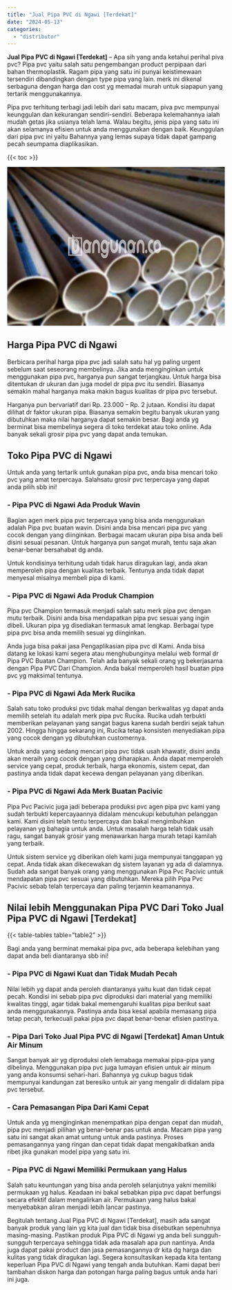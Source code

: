 ```yaml
---
title: "Jual Pipa PVC di Ngawi [Terdekat]"
date: "2024-05-13"
categories: 
  - "distributor"
---
```


**Jual Pipa PVC di Ngawi \[Terdekat\]** – Apa sih yang anda ketahui perihal piva pvc? Pipa pvc yaitu salah satu pengembangan product perpipaan dari bahan thermoplastik. Ragam pipa yang satu ini punyai keistimewaan tersendiri dibandingkan dengan type pipa yang lain. merk ini dikenal serbaguna dengan harga dan cost yg memadai murah untuk siapapun yang tertarik menggunakannya.

Pipa pvc terhitung terbagi jadi lebih dari satu macam, piva pvc mempunyai keunggulan dan kekurangan sendiri-sendiri. Beberapa kelemahannya ialah mudah getas jika usianya telah lama. Walau begitu, jenis pipa yang satu ini akan selamanya efisien untuk anda menggunakan dengan baik. Keunggulan dari pipa pvc ini yaitu Bahannya yang lemas supaya tidak dapat gampang pecah seumpama diaplikasikan.

{{< toc >}}

![Jual Pipa PVC di Ngawi [Terdekat]](/images/jaul-pipa-pvc-33.png)

## Harga Pipa PVC di Ngawi

Berbicara perihal harga pipa pvc jadi salah satu hal yg paling urgent sebelum saat seseorang membelinya. Jika anda menginginkan untuk menggunakan pipa pvc, harganya pun sangat terjangkau. Untuk harga bisa ditentukan dr ukuran dan juga model dr pipa pvc itu sendiri. Biasanya semakin mahal harganya maka makin bagus kualitas dr pipa pvc tersebut.

Harganya pun bervariatif dari Rp. 23.000 – Rp. 2 jutaan. Kondisi itu dapat dilihat dr faktor ukuran pipa. Biasanya semakin begitu banyak ukuran yang dibutuhkan maka nilai harganya dapat semakin besar. Bagi anda yg berminat bisa membelinya segera di toko terdekat atau toko online. Ada banyak sekali grosir pipa pvc yang dapat anda temukan.

## Toko Pipa PVC di Ngawi

Untuk anda yang tertarik untuk gunakan pipa pvc, anda bisa mencari toko pvc yang amat terpercaya. Salahsatu grosir pvc terpercaya yang dapat anda pilih sbb ini!

### \- Pipa PVC di Ngawi Ada Produk Wavin

Bagian agen merk pipa pvc terpercaya yang bisa anda menggunakan adalah Pipa pvc buatan wavin. Disini anda bisa mencari pipa pvc yang cocok dengan yang diinginkan. Berbagai macam ukuran pipa bisa anda beli disini sesuai pesanan. Untuk harganya pun sangat murah, tentu saja akan benar-benar bersahabat dg anda.

Untuk kondisinya terhitung udah tidak harus diragukan lagi, anda akan memperoleh pipa dengan kualitas terbaik. Tentunya anda tidak dapat menyesal misalnya membeli pipa di kami.

### \- Pipa PVC di Ngawi Ada Produk Champion

Pipa pvc Champion termasuk menjadi salah satu merk pipa pvc dengan mutu terbaik. Disini anda bisa mendapatkan pipa pvc sesuai yang ingin dibeli. Ukuran pipa yg disediakan termasuk amat lengkap. Berbagai type pipa pvc bisa anda memilih sesuai yg diinginkan.

Anda juga bisa pakai jasa Pengaplikasian pipa pvc di Kami. Anda bisa datang ke lokasi kami segera atau menghubunginya melalui web formal dr Pipa PVC Buatan Champion. Telah ada banyak sekali orang yg bekerjasama dengan Pipa PVC Dari Champion. Anda bakal memperoleh hasil buatan pipa pvc yg maksimal tentunya.

### \- Pipa PVC di Ngawi Ada Merk Rucika

Salah satu toko produksi pvc tidak mahal dengan berkwalitas yg dapat anda memilih setelah itu adalah merk pipa pvc Rucika. Rucika udah terbukti memberikan pelayanan yang sangat bagus karena sudah berdiri sejak tahun 2002. Hingga hingga sekarang ini, Rucika tetap konsisten menyediakan pipa yang cocok dengan yg dibutuhkan customernya.

Untuk anda yang sedang mencari pipa pvc tidak usah khawatir, disini anda akan meraih yang cocok dengan yang diharapkan. Anda dapat memperoleh service yang cepat, produk terbaik, harga ekonomis, sistem cepat, dan pastinya anda tidak dapat kecewa dengan pelayanan yang diberikan.

### \- Pipa PVC di Ngawi Ada Merk Buatan Pacivic

Pipa Pvc Pacivic juga jadi beberapa produksi pvc agen pipa pvc kami yang sudah terbukti kepercayaannya didalam mencukupi kebutuhan pelanggan kami. Kami disini telah tentu terpercaya dan bakal mengimbuhkan pelayanan yg bahagia untuk anda. Untuk masalah harga telah tidak usah ragu, sangat banyak grosir yang menawarkan harga murah tetapi kamilah yang terbaik.

Untuk sistem service yg diberikan oleh kami juga mempunyai tanggapan yg cepat. Anda tidak akan dikecewakan dg sistem layanan yg ada di dalamnya. Sudah ada sangat banyak orang yang menggunakan Pipa Pvc Pacivic untuk mendapatan pipa pvc sesuai yang dibutuhkan. Mereka pilih Pipa Pvc Pacivic sebab telah terpercaya dan paling terjamin keamanannya.

## Nilai lebih Menggunakan Pipa PVC Dari Toko Jual Pipa PVC di Ngawi \[Terdekat\]

{{< table-tables table="table2" >}}

Bagi anda yang berminat memakai pipa pvc, ada beberapa kelebihan yang dapat anda beli diantaranya sbb ini!

### \- Pipa PVC di Ngawi Kuat dan Tidak Mudah Pecah

Nilai lebih yg dapat anda peroleh diantaranya yaitu kuat dan tidak cepat pecah. Kondisi ini sebab pipa pvc diproduksi dari material yang memiliki kwalitas tinggi, agar tidak bakal memengaruhi kualitas pipa berikut saat anda menggunakannya. Pastinya anda bisa kesal apabila memasang pipa tetap pecah, terkecuali pakai pipa pvc dapat benar-benar efisien pastinya.

### \- Pipa Dari Toko Jual Pipa PVC di Ngawi \[Terdekat\] Aman Untuk Air Minum

Sangat banyak air yg diproduksi oleh lemabaga memakai pipa-pipa yang dibelinya. Menggunakan pipa pvc juga lumayan efisien untuk air minum yang anda konsumsi sehari-hari. Bahannya yg cukup bagus tidak mempunyai kandungan zat beresiko untuk air yang mengalir di didalam pipa pvc tersebut.

### \- Cara Pemasangan Pipa Dari Kami Cepat

Untuk anda yg menginginkan menempatkan pipa dengan cepat dan mudah, pipa pvc menjadi pilihan yg benar-benar pas untuk anda. Macam pipa yang satu ini sangat akan amat untung untuk anda pastinya. Proses pemasangannya yang ringan dan cepat tidak dapat mengakibatkan anda ribet jika gunakan model pipa yang satu ini.

### \- Pipa PVC di Ngawi Memiliki Permukaan yang Halus

Salah satu keuntungan yang bisa anda peroleh selanjutnya yakni memiliki permukaan yg halus. Keadaan ini bakal sebabkan pipa pvc dapat berfungsi secara efektif dalam mengalirkan air. Permukaan yang halus bakal menyebabkan aliran menjadi lebih lancar pastinya.

Begitulah tentang Jual Pipa PVC di Ngawi \[Terdekat\], masih ada sangat banyak produk yang lain yg kita jual dan tidak bisa disebutkan sepenuhnya masing-masing. Pastikan produk Pipa PVC di Ngawi yg anda beli sungguh-sungguh terpercaya sehingga tidak ada masalah apa pun nantinya. Anda juga dapat pakai product dan jasa pemasangannya dr kita dg harga dan kulitas yang tidak diragukan lagi. Segera konsultasikan kepada kita tentang keperluan Pipa PVC di Ngawi yang tengah anda butuhkan. Kami dapat beri tambahan diskon harga dan potongan harga paling bagus untuk anda hari ini juga.
